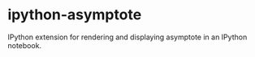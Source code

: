 ipython-asymptote
=================

IPython extension for rendering and displaying asymptote in an IPython notebook.
